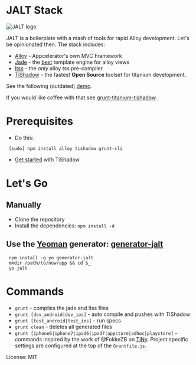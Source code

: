 # JALT Stack

![JALT logo](http://github.com/dbankier/jalt/raw/master/jalt.png)

JALT is a boilerplate with a  mash of tools for rapid Alloy development. Let's be opinionated then. The stack includes:

 * [Alloy](http://projects.appcelerator.com/alloy/docs/Alloy-bootstrap/index.html) -
   Appcelerator's own MVC Framework
 * [Jade](http://jade-lang.com/) - the [best](http://www.yydigital.com/blog/2013/7/10/A_Case_For_Jade_With_Alloy) template
   engine for alloy views
 * [ltss](https://github.com/dbankier/ltss) - the _only_ alloy tss pre-compiler.
 * [TiShadow](http://tishadow.yydigital.com/) - the fastest __Open Source__ toolset
   for titanium development.

See the following (outdated) [demo](http://www.youtube.com/watch?v=c1u92zT-oA4).

If you would like coffee with that see [grunt-titanium-tishadow](https://github.com/xissy/grunt-titanium-tishadow).

# Prerequisites

 * Do this:
```
 [sudo] npm install alloy tishadow grunt-cli
``` 
 * [Get started](http://tishadow.yydigital.com/getting%20started) with TiShadow

# Let's Go

## Manually

 * Clone the repository
 * Install the dependencies: `npm install -d` 

## Use the [Yeoman](http://yeoman.io) generator: [generator-jalt](https://github.com/dbankier/generator-jalt)

``` 
 npm install -g yo generator-jalt
 mkdir /path/to/new/app && cd $_
 yo jalt
```

# Commands

 * `grunt` - compiles the jade and ltss files
 * `grunt [dev_android|dev_ios]` - auto compile and pushes with TiShadow
 * `grunt [test_android|test_ios]` - run specs 
 * `grunt clean` - deletes all generated files
 * `grunt [iphone6|iphone7|ipad6|ipad7|appstore|adhoc|playstore]` - commands inspired by the work
    of @FokkeZB on [TiNy](https://github.com/FokkeZB/tn). Project specific settings are configured at
    the top of the `Gruntfile.js`.

License: MIT
